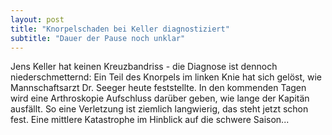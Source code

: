 ```yaml
---
layout: post
title: "Knorpelschaden bei Keller diagnostiziert"
subtitle: "Dauer der Pause noch unklar"
---
```


Jens Keller hat keinen Kreuzbandriss - die Diagnose ist dennoch niederschmetternd: Ein Teil des Knorpels im linken Knie hat sich gelöst, wie Mannschaftsarzt Dr. Seeger heute feststellte. In den kommenden Tagen wird eine Arthroskopie Aufschluss darüber geben, wie lange der Kapitän ausfällt. So eine Verletzung ist ziemlich langwierig, das steht jetzt schon fest. Eine mittlere Katastrophe im Hinblick auf die schwere Saison...


